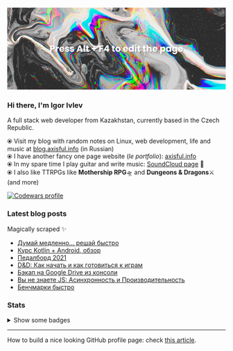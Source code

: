 ![](./hero-image.png)

### Hi there, I'm Igor Ivlev

A full stack web developer from Kazakhstan, currently based in the Czech Republic.

⦿ Visit my blog with random notes on Linux, web development, life and music at [blog.axisful.info](https://blog.axisful.info/) (in Russian) <br>
⦿ I have another fancy one page website (_le portfolio_): [axisful.info](https://axisful.info/) <br>
⦿ In my spare time I play guitar and write music: [SoundCloud page](https://soundcloud.com/igor-okto) 🎸 <br>
⦿ I also like TTRPGs like **Mothership RPG**🛸 and **Dungeons & Dragons**⚔️ (and more)

<a href="https://www.codewars.com/users/Okto"><img src="https://www.codewars.com/users/Okto/badges/small" alt="Codewars profile" /></a>

### Latest blog posts

Magically scraped ✨

<!-- BLOG-POST-LIST:START -->
- [Думай медленно… решай быстро](https://blog.axisful.info/books-reviews/thinking-fast-and-slow)
- [Курс Kotlin + Android, обзор](https://blog.axisful.info/courses/stepik/kotlin-android)
- [Педалборд 2021](https://blog.axisful.info/guitar/pedalboard-2021)
- [D&amp;D: Как начать и как готовиться к играм](https://blog.axisful.info/ttrpg/dungeons-and-dragons-quick-start)
- [Бэкап на Google Drive из консоли](https://blog.axisful.info/snippets/linux-cli-google-drive)
- [Вы не знаете JS: Асинхронность и Производительность](https://blog.axisful.info/books-reviews/you-dont-know-js-async-optimization)
- [Бенчмарки быстро](https://blog.axisful.info/snippets/benchmarks)
<!-- BLOG-POST-LIST:END -->


### Stats

<details>

  <summary>Show some badges</summary>
      
  <img src="https://github-readme-stats.vercel.app/api/top-langs?username=8kto&show_icons=true&locale=en&layout=compact&theme=buefy" alt="8kto's languages" />

  <br />
  <img src="https://github-readme-stats.vercel.app/api?username=8kto&show_icons=true&locale=en&count_private=true&layout=compact&hide=stars,contribs,prs,issues&theme=buefy" alt="8kto's GitHub stats" />

  <br />
  <img src="https://github-readme-streak-stats.herokuapp.com/?user=8kto&layout=compact&theme=buefy" alt="8kto's GitHub stats" />

</details>

----

How to build a nice looking GitHub profile page: check [this article](https://dev.to/supritha/how-to-have-an-awesome-github-profile-1969).
